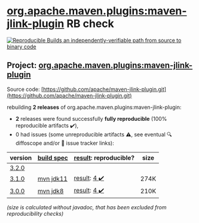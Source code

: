 [org.apache.maven.plugins:maven-jlink-plugin](https://central.sonatype.com/artifact/org.apache.maven.plugins/maven-jlink-plugin/versions) RB check
=======

[![Reproducible Builds](https://reproducible-builds.org/images/logos/rb.svg) an independently-verifiable path from source to binary code](https://reproducible-builds.org/)

## Project: [org.apache.maven.plugins:maven-jlink-plugin](https://central.sonatype.com/artifact/org.apache.maven.plugins/maven-jlink-plugin/versions)

Source code: [https://github.com/apache/maven-jlink-plugin.git](https://github.com/apache/maven-jlink-plugin.git)

rebuilding **2 releases** of org.apache.maven.plugins:maven-jlink-plugin:
- **2** releases were found successfully **fully reproducible** (100% reproducible artifacts :heavy_check_mark:),
- 0 had issues (some unreproducible artifacts :warning:, see eventual :mag: diffoscope and/or :memo: issue tracker links):

| version | [build spec](/BUILDSPEC.md) | [result](https://reproducible-builds.org/docs/jvm/): reproducible? | size |
| -- | --------- | ------ | -- |
| [3.2.0](https://central.sonatype.com/artifact/org.apache.maven.plugins/maven-jlink-plugin/3.2.0/pom) | | | |
| [3.1.0](https://central.sonatype.com/artifact/org.apache.maven.plugins/maven-jlink-plugin/3.1.0/pom) | [mvn jdk11](maven-jlink-plugin-3.1.0.buildspec) | [result](maven-jlink-plugin-3.1.0.buildinfo): [4 :heavy_check_mark: ](maven-jlink-plugin-3.1.0.buildcompare) | 274K |
| [3.0.0](https://central.sonatype.com/artifact/org.apache.maven.plugins/maven-jlink-plugin/3.0.0/pom) | [mvn jdk8](maven-jlink-plugin-3.0.0.buildspec) | [result](maven-jlink-plugin-3.0.0.buildinfo): [4 :heavy_check_mark: ](maven-jlink-plugin-3.0.0.buildcompare) | 210K |

<i>(size is calculated without javadoc, that has been excluded from reproducibility checks)</i>
